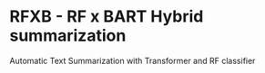 # RFXB - RF x BART Hybrid summarization

Automatic Text Summarization with Transformer and RF classifier
